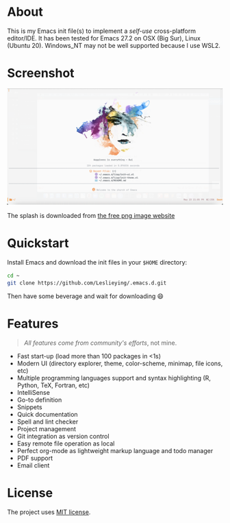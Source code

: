 # About
 This is my Emacs init file(s) to implement a *self-use* cross-platform editor/IDE. It has been tested for Emacs 27.2 on OSX (Big Sur), Linux (Ubuntu 20). Windows_NT may not be well supported because I use WSL2.

# Screenshot
![](screenshot.png)

The splash is downloaded from [the free png image website](https://www.freepngimg.com)

# Quickstart

Install Emacs and download the init files in your `$HOME` directory:
```bash
cd ~
git clone https://github.com/Leslieying/.emacs.d.git
```
Then have some beverage and wait for downloading :smile:

# Features

> *All features come from community's efforts*, not mine.

- Fast start-up (load more than 100 packages in <1s)
- Modern UI (directory explorer, theme, color-scheme, minimap, file icons, etc)
- Multiple programming languages support and syntax highlighting (R, Python, TeX, Fortran, etc)
- IntelliSense
- Go-to definition
- Snippets
- Quick documentation
- Spell and lint checker
- Project management
- Git integration as version control
- Easy remote file operation as local
- Perfect org-mode as lightweight markup language and todo manager
- PDF support
- Email client

# License
The project uses [MIT license](LICENSE).
